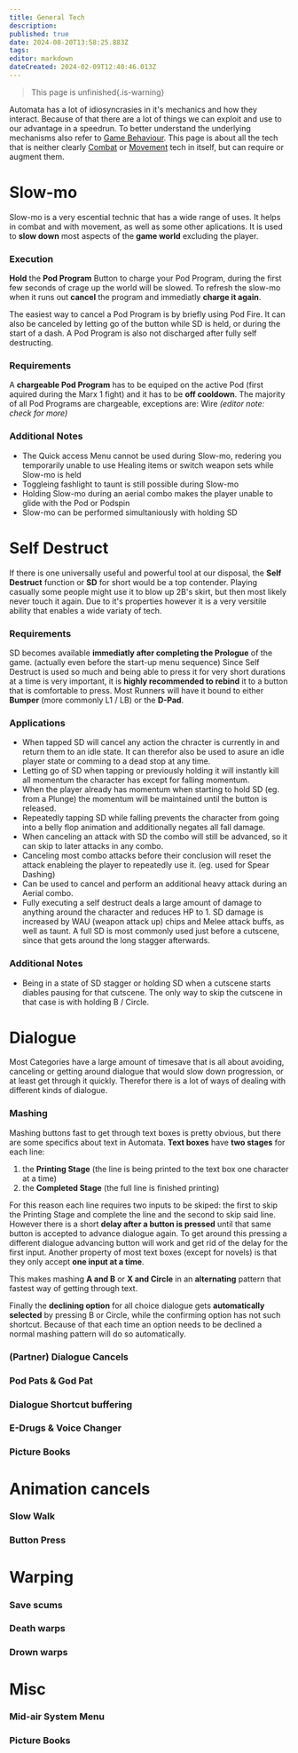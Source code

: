 ```yaml
---
title: General Tech
description: 
published: true
date: 2024-08-20T13:58:25.883Z
tags: 
editor: markdown
dateCreated: 2024-02-09T12:40:46.013Z
---
```


>This page is unfinished{.is-warning}

Automata has a lot of idiosyncrasies in it's mechanics and how they interact. Because of that there are a lot of things we can exploit and use to our advantage in a speedrun. To better understand the underlying mechanisms also refer to [Game Behaviour](/lookUp/behaviour). This page is about all the tech that is neither clearly [Combat](/tech/combat) or [Movement](/tech/movement) tech in itself, but can require or augment them.
# Slow-mo
Slow-mo is a very escential technic that has a wide range of uses. It helps in combat and with movement, as well as some other aplications. It is used to **slow down** most aspects of the **game world** excluding the player.
### Execution
**Hold** the **Pod Program** Button to charge your Pod Program, during the first few seconds of crage up the world will be slowed. To refresh the slow-mo when it runs out **cancel** the program and immediatly **charge it again**.

The easiest way to cancel a Pod Program is by briefly using Pod Fire.
It can also be canceled by letting go of the button while SD is held, or during the start of a dash.
A Pod Program is also not discharged after fully self destructing.
### Requirements
A **chargeable Pod Program** has to be equiped on the active Pod (first aquired during the Marx 1 fight) and it has to be **off cooldown**.
The majority of all Pod Programs are chargeable, exceptions are: Wire
*(editor note: check for more)*
### Additional Notes
- The Quick access Menu cannot be used during Slow-mo, redering you temporarily unable to use Healing items or switch weapon sets while Slow-mo is held
- Toggleing fashlight to taunt is still possible during Slow-mo
- Holding Slow-mo during an aerial combo makes the player unable to glide with the Pod or Podspin
- Slow-mo can be performed simultaniously with holding SD

# Self Destruct
If there is one universally useful and powerful tool at our disposal, the **Self Destruct** function or **SD** for short would be a top contender. Playing casually some people might use it to blow up 2B's skirt, but then most likely never touch it again.
Due to it's properties however it is a very versitile ability that enables a wide variaty of tech.
### Requirements
SD becomes available **immediatly after completing the Prologue** of the game. (actually even before the start-up menu sequence)
Since Self Destruct is used so much and being able to press it for very short durations at a time is very important, it is **highly recommended to rebind** it to a button that is comfortable to press.
Most Runners will have it bound to either **Bumper** (more commonly L1 / LB) or the **D-Pad**.
### Applications
- When tapped SD will cancel any action the chracter is currently in and return them to an idle state. 
	It can therefor also be used to asure an idle player state or comming to a dead stop at any time.
- Letting go of SD when tapping or previously holding it will instantly kill all momentum the character has except for falling momentum.
- When the player already has momentum when starting to hold SD (eg. from a Plunge) the momentum will be maintained until the button is released.
- Repeatedly tapping SD while falling prevents the character from going into a belly flop animation and additionally negates all fall damage.
- When canceling an attack with SD the combo will still be advanced, so it can skip to later attacks in any combo.
- Canceling most combo attacks before their conclusion will reset the attack enableing the player to repeatedly use it.
 (eg. used for Spear Dashing)
- Can be used to cancel and perform an additional heavy attack during an Aerial combo.
- Fully executing a self destruct deals a large amount of damage to anything around the character and reduces HP to 1.
SD damage is increased by WAU (weapon attack up) chips and Melee attack buffs, as well as taunt.
A full SD is most commonly used just before a cutscene, since that gets around the long stagger afterwards.
### Additional Notes
- Being in a state of SD stagger or holding SD when a cutscene starts diables pausing for that cutscene.
The only way to skip the cutscene in that case is with holding B / Circle.

# Dialogue
Most Categories have a large amount of timesave that is all about avoiding, canceling or getting around dialogue that would slow down progression, or at least get through it quickly.
Therefor there is a lot of ways of dealing with different kinds of dialogue.
### Mashing
Mashing buttons fast to get through text boxes is pretty obvious, but there are some specifics about text in Automata.
**Text boxes** have **two stages** for each line:
1. the **Printing Stage** (the line is being printed to the text box one character at a time)
2. the **Completed Stage** (the full line is finished printing)

For this reason each line requires two inputs to be skiped: the first to skip the Printing Stage and complete the line and the second to skip said line. However there is a short **delay after a button is pressed** until that same button is accepted to advance dialogue again. To get around this pressing a different dialogue advancing button will work and get rid of the delay for the first input. Another property of most text boxes (except for novels) is that they only accept **one input at a time**.

This makes mashing **A and B** or **X and Circle** in an **alternating** pattern that fastest way of getting through text.

Finally the **declining option** for all choice dialogue gets **automatically selected** by pressing B or Circle, while the confirming option has not such shortcut. Because of that each time an option needs to be declined a normal mashing pattern will do so automatically.
### (Partner) Dialogue Cancels
### Pod Pats & God Pat
### Dialogue Shortcut buffering
### E-Drugs & Voice Changer
### Picture Books

# Animation cancels
### Slow Walk
### Button Press
# Warping
### Save scums
### Death warps
### Drown warps

# Misc 
### Mid-air System Menu
### Picture Books
